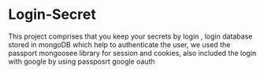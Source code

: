 # Login-Secret

This project comprises that you keep your secrets by login , login database stored in mongoDB which help to authenticate the user, we used the passport mongoosee library for session and cookies, also included the login with google by using passposrt google oauth
